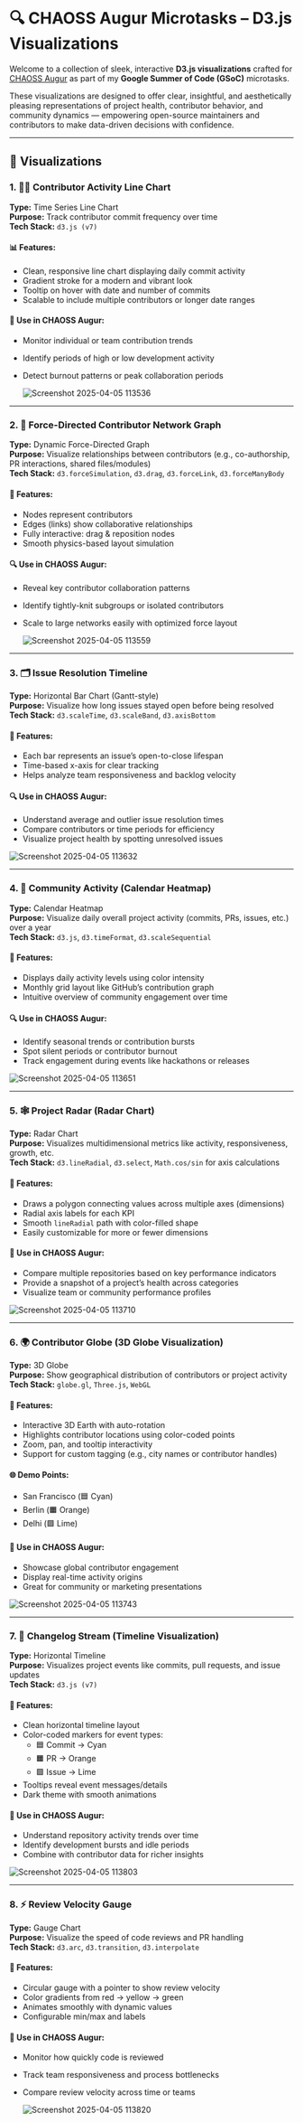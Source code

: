 # 🔍 CHAOSS Augur Microtasks – D3.js Visualizations

Welcome to a collection of sleek, interactive **D3.js visualizations** crafted for [CHAOSS Augur](https://chaoss.community/augur) as part of my **Google Summer of Code (GSoC)** microtasks.

These visualizations are designed to offer clear, insightful, and aesthetically pleasing representations of project health, contributor behavior, and community dynamics — empowering open-source maintainers and contributors to make data-driven decisions with confidence.

---

## 🌟 Visualizations

### 1. 👨‍💻 Contributor Activity Line Chart  
**Type:** Time Series Line Chart  
**Purpose:** Track contributor commit frequency over time  
**Tech Stack:** `d3.js (v7)`

#### 📊 Features:
- Clean, responsive line chart displaying daily commit activity  
- Gradient stroke for a modern and vibrant look  
- Tooltip on hover with date and number of commits  
- Scalable to include multiple contributors or longer date ranges

#### 🧠 Use in CHAOSS Augur:
- Monitor individual or team contribution trends  
- Identify periods of high or low development activity  
- Detect burnout patterns or peak collaboration periods

  ![Screenshot 2025-04-05 113536](https://github.com/user-attachments/assets/88f8b5d6-96b1-4187-8471-cc9e7c8e3496)

---

### 2. 🧭 Force-Directed Contributor Network Graph  
**Type:** Dynamic Force-Directed Graph  
**Purpose:** Visualize relationships between contributors (e.g., co-authorship, PR interactions, shared files/modules)  
**Tech Stack:** `d3.forceSimulation`, `d3.drag`, `d3.forceLink`, `d3.forceManyBody` 

#### 🔧 Features:
- Nodes represent contributors  
- Edges (links) show collaborative relationships  
- Fully interactive: drag & reposition nodes  
- Smooth physics-based layout simulation

#### 🔍 Use in CHAOSS Augur:
- Reveal key contributor collaboration patterns  
- Identify tightly-knit subgroups or isolated contributors  
- Scale to large networks easily with optimized force layout

  ![Screenshot 2025-04-05 113559](https://github.com/user-attachments/assets/7b71b0d5-049a-48ff-8635-e7bcc0d7a6e4)

---

### 3. 🗂️ Issue Resolution Timeline  
**Type:** Horizontal Bar Chart (Gantt-style)  
**Purpose:** Visualize how long issues stayed open before being resolved  
**Tech Stack:** `d3.scaleTime`, `d3.scaleBand`, `d3.axisBottom` 

#### 🔧 Features:
- Each bar represents an issue’s open-to-close lifespan  
- Time-based x-axis for clear tracking  
- Helps analyze team responsiveness and backlog velocity

#### 🔍 Use in CHAOSS Augur:
- Understand average and outlier issue resolution times  
- Compare contributors or time periods for efficiency  
- Visualize project health by spotting unresolved issues

![Screenshot 2025-04-05 113632](https://github.com/user-attachments/assets/a7e0fbfd-b3e0-43e8-8413-8fc88ea61dc3)

---

### 4. 📆 Community Activity (Calendar Heatmap)  
**Type:** Calendar Heatmap  
**Purpose:** Visualize daily overall project activity (commits, PRs, issues, etc.) over a year  
**Tech Stack:** `d3.js`, `d3.timeFormat`, `d3.scaleSequential`

#### 🔧 Features:
- Displays daily activity levels using color intensity  
- Monthly grid layout like GitHub’s contribution graph  
- Intuitive overview of community engagement over time

#### 🔍 Use in CHAOSS Augur:
- Identify seasonal trends or contribution bursts  
- Spot silent periods or contributor burnout  
- Track engagement during events like hackathons or releases

![Screenshot 2025-04-05 113651](https://github.com/user-attachments/assets/83c8cf42-d82f-4694-9cf3-1b55aa41f3d6)

---

### 5. 🕸️ Project Radar (Radar Chart)  
**Type:** Radar Chart  
**Purpose:** Visualizes multidimensional metrics like activity, responsiveness, growth, etc.  
**Tech Stack:** `d3.lineRadial`, `d3.select`, `Math.cos/sin` for axis calculations 

#### 🔧 Features:
- Draws a polygon connecting values across multiple axes (dimensions)  
- Radial axis labels for each KPI  
- Smooth `lineRadial` path with color-filled shape  
- Easily customizable for more or fewer dimensions

#### 🧠 Use in CHAOSS Augur:
- Compare multiple repositories based on key performance indicators  
- Provide a snapshot of a project’s health across categories  
- Visualize team or community performance profiles

![Screenshot 2025-04-05 113710](https://github.com/user-attachments/assets/b008a3df-e7be-4a9d-94e8-69324c1abd32)

---

### 6. 🌍 Contributor Globe (3D Globe Visualization)  
**Type:** 3D Globe  
**Purpose:** Show geographical distribution of contributors or project activity  
**Tech Stack:** `globe.gl`, `Three.js`, `WebGL`

#### 🔧 Features:
- Interactive 3D Earth with auto-rotation  
- Highlights contributor locations using color-coded points  
- Zoom, pan, and tooltip interactivity  
- Support for custom tagging (e.g., city names or contributor handles)

#### 🌐 Demo Points:
- San Francisco (🟦 Cyan)  
- Berlin (🟧 Orange)  
- Delhi (🟩 Lime)

#### 🧠 Use in CHAOSS Augur:
- Showcase global contributor engagement  
- Display real-time activity origins  
- Great for community or marketing presentations

![Screenshot 2025-04-05 113743](https://github.com/user-attachments/assets/ba0e1e11-7df9-438e-b23d-e38f1ba748a4)

---

### 7. 📜 Changelog Stream (Timeline Visualization)  
**Type:** Horizontal Timeline  
**Purpose:** Visualizes project events like commits, pull requests, and issue updates  
**Tech Stack:** `d3.js (v7)` 

#### 🔧 Features:
- Clean horizontal timeline layout  
- Color-coded markers for event types:  
  - 🟦 Commit → Cyan  
  - 🟧 PR → Orange  
  - 🟩 Issue → Lime  
- Tooltips reveal event messages/details  
- Dark theme with smooth animations

#### 🧠 Use in CHAOSS Augur:
- Understand repository activity trends over time  
- Identify development bursts and idle periods  
- Combine with contributor data for richer insights

![Screenshot 2025-04-05 113803](https://github.com/user-attachments/assets/22a34ddb-28d3-4d82-a806-f1255050b089)

---

### 8. ⚡ Review Velocity Gauge  
**Type:** Gauge Chart  
**Purpose:** Visualize the speed of code reviews and PR handling  
**Tech Stack:** `d3.arc`, `d3.transition`, `d3.interpolate` 

#### 🔧 Features:
- Circular gauge with a pointer to show review velocity  
- Color gradients from red → yellow → green  
- Animates smoothly with dynamic values  
- Configurable min/max and labels

#### 🧠 Use in CHAOSS Augur:
- Monitor how quickly code is reviewed  
- Track team responsiveness and process bottlenecks  
- Compare review velocity across time or teams

  ![Screenshot 2025-04-05 113820](https://github.com/user-attachments/assets/2425e530-65d3-45da-943b-9ea31efe15be)
